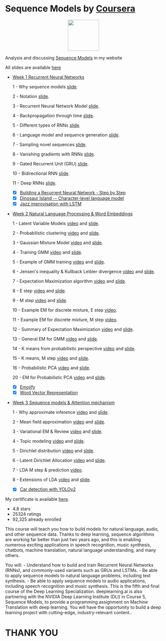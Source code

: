 # Sequence Models by [Coursera](https://www.coursera.org/learn/nlp-sequence-models)

<p align="center"><img width="100" src="https://mindfieldconsulting.com/wp-content/uploads/2018/07/coursera-logo.png" />  </p>

Analysis and discussing [Sequence Models](http://www.armanbehnam.com/about-me/education/seq-models-coursera/) in my website

All slides are available [here](https://github.com/ArmanBehnam/Courses/tree/master/Coursera/Sequence%20Models/Slides)

- [Week 1 Recurrent Neural Networks](https://github.com/ArmanBehnam/Courses/tree/master/Coursera/Sequence%20Models/Week%201)

  1 - Why sequence models [slide](https://github.com/ArmanBehnam/Courses/blob/master/Coursera/Sequence%20Models/Week%201/1%20-%20Why%20sequence%20models.pdf).
  
  2 - Notation [slide](https://github.com/ArmanBehnam/Courses/blob/master/Coursera/Sequence%20Models/Week%201/2%20-%20Notation.pdf).
  
  3 - Recurrent Neural Network Model [slide](https://github.com/ArmanBehnam/Courses/blob/master/Coursera/Sequence%20Models/Week%201/3%20-%20Recurrent%20Neural%20Network%20Model.pdf).
  
  4 - Backpropagation through time [slide](https://github.com/ArmanBehnam/Courses/blob/master/Coursera/Sequence%20Models/Week%201/4%20-%20Backpropagation%20through%20time.pdf).
  
  5 - Different types of RNNs [slide](https://github.com/ArmanBehnam/Courses/blob/master/Coursera/Sequence%20Models/Week%201/5%20-%20Different%20types%20of%20RNNs.pdf).
  
  6 - Language model and sequence generation [slide](https://github.com/ArmanBehnam/Courses/blob/master/Coursera/Sequence%20Models/Week%201/6%20-%20Language%20model%20and%20sequence%20generation.pdf).
  
  7 - Sampling novel sequences [slide](https://github.com/ArmanBehnam/Courses/blob/master/Coursera/Sequence%20Models/Week%201/7%20-%20Sampling%20novel%20sequences.pdf). 
  
  8 - Vanishing gradients with RNNs [slide](https://github.com/ArmanBehnam/Courses/blob/master/Coursera/Sequence%20Models/Week%201/8%20-%20Vanishing%20gradients%20with%20RNNs.pdf). 
  
  9 - Gated Recurrent Unit (GRU) [slide](https://github.com/ArmanBehnam/Courses/blob/master/Coursera/Sequence%20Models/Week%201/9%20-%20Gated%20Recurrent%20Unit%20(GRU).pdf).
 
  10 - Bidirectional RNN [slide](https://github.com/ArmanBehnam/Courses/blob/master/Coursera/Sequence%20Models/Week%201/10%20-%20Bidirectional%20RNN.pdf). 
  
  11 - Deep RNNs [slide](https://github.com/ArmanBehnam/Courses/blob/master/Coursera/Sequence%20Models/Week%201/11%20-%20Deep%20RNNs.pdf).
  
  - [x] [Building a Recurrent Neural Network - Step by Step](https://github.com/ArmanBehnam/Courses/tree/master/Coursera/Sequence%20Models/Week%201/Building%20a%20Recurrent%20Neural%20Network%20-%20Step%20by%20Step)
  - [x] [Dinosaur Island -- Character-level language model](https://github.com/ArmanBehnam/Courses/tree/master/Coursera/Sequence%20Models/Week%201/Dinosaur%20Island%20--%20Character-level%20language%20model)
  - [x] [Jazz improvisation with LSTM](https://github.com/ArmanBehnam/Courses/tree/master/Coursera/Sequence%20Models/Week%201/Jazz%20improvisation%20with%20LSTM)
  
- [Week 2 Natural Language Processing & Word Embeddings](https://github.com/ArmanBehnam/Courses/tree/master/Coursera/Sequence%20Models/Week%202)

  1 - Latent Variable Models [video](https://www.youtube.com/watch?v=ESZ7MtCHOOg&list=PLnyR92sanMAQ8VsEENbGTa8ptRds4FbHN&index=10) and [slide](https://github.com/ArmanBehnam/Courses/blob/master/Coursera/Bayesian%20Methods%20for%20Machine%20Learning/Slides/11%20-%20Latent%20Variable%20Models.pdf).
  
  2 - Probabilistic clustering [video](https://www.youtube.com/watch?v=ogdydTJCk44&list=PLnyR92sanMAQ8VsEENbGTa8ptRds4FbHN&index=11) and [slide](https://github.com/ArmanBehnam/Courses/blob/master/Coursera/Bayesian%20Methods%20for%20Machine%20Learning/Slides/12%20-%20Probabilistic%20clustering.pdf).
  
  3 - Gaussian Mixture Model [video](https://www.youtube.com/watch?v=pZR0tLuc5HQ&list=PLnyR92sanMAQ8VsEENbGTa8ptRds4FbHN&index=12) and [slide](https://github.com/ArmanBehnam/Courses/blob/master/Coursera/Bayesian%20Methods%20for%20Machine%20Learning/Slides/13%20-%20Gaussian%20Mixture%20Model.pdf).
  
  4 - Training GMM [video](https://www.youtube.com/watch?v=zGQAqgOOGKg&list=PLnyR92sanMAQ8VsEENbGTa8ptRds4FbHN&index=13) and [slide](https://github.com/ArmanBehnam/Courses/blob/master/Coursera/Bayesian%20Methods%20for%20Machine%20Learning/Slides/14%20-%20Training%20GMM.pdf).
  
  5 - Example of GMM training [video](https://www.youtube.com/watch?v=st7nsghbmHo&list=PLnyR92sanMAQ8VsEENbGTa8ptRds4FbHN&index=14) and [slide](https://github.com/ArmanBehnam/Courses/blob/master/Coursera/Bayesian%20Methods%20for%20Machine%20Learning/Slides/15%20-%20Example%20of%20GMM%20training.pdf).
  
  6 - Jensen's inequality & Kullback Leibler divergence [video](https://www.youtube.com/watch?v=_2PZxw4FzDU&list=PLnyR92sanMAQ8VsEENbGTa8ptRds4FbHN&index=15) and [slide](https://github.com/ArmanBehnam/Courses/blob/master/Coursera/Bayesian%20Methods%20for%20Machine%20Learning/Slides/16%20%20Jensen's%20inequality%20%26%20Kullback%20Leibler%20divergence.pdf).
  
  7 - Expectation Maximization algorithm [video](https://www.youtube.com/watch?v=YaI2O_e4QpI&list=PLnyR92sanMAQ8VsEENbGTa8ptRds4FbHN&index=16) and [slide](https://github.com/ArmanBehnam/Courses/blob/master/Coursera/Bayesian%20Methods%20for%20Machine%20Learning/Slides/17%20-%20Expectation-Maximization%20algorithm.pdf). 
  
  8 - E step [video](https://www.youtube.com/watch?v=DjRWuZKo9wY&list=PLnyR92sanMAQ8VsEENbGTa8ptRds4FbHN&index=17) and [slide](https://github.com/ArmanBehnam/Courses/blob/master/Coursera/Bayesian%20Methods%20for%20Machine%20Learning/Slides/18%20-%20E-step%20details.pdf). 
  
  9 - M step [video](https://www.youtube.com/watch?v=LyX8ODut6gY&list=PLnyR92sanMAQ8VsEENbGTa8ptRds4FbHN&index=18) and [slide](https://github.com/ArmanBehnam/Courses/blob/master/Coursera/Bayesian%20Methods%20for%20Machine%20Learning/Slides/19%20-%20M-step%20details.pdf).
  
  10 - Example EM for discrete mixture, E step [video](https://www.youtube.com/watch?v=RPkI5qe2_8w&list=PLnyR92sanMAQ8VsEENbGTa8ptRds4FbHN&index=19).
 
  11 - Example EM for discrete mixture, M step [video](https://www.youtube.com/watch?v=9kOW8PjUGF0&list=PLnyR92sanMAQ8VsEENbGTa8ptRds4FbHN&index=20).
  
  12 - Summary of Expectation Maximization [video](https://www.youtube.com/watch?v=HUqY48DOAsA&list=PLnyR92sanMAQ8VsEENbGTa8ptRds4FbHN&index=21) and [slide](https://github.com/ArmanBehnam/Courses/blob/master/Coursera/Bayesian%20Methods%20for%20Machine%20Learning/Slides/22%20-%20Summary%20of%20Expectation%20Maximization.pdf).
  
  13 - General EM for GMM [video](https://www.youtube.com/watch?v=CC5T2ovpBIc&list=PLnyR92sanMAQ8VsEENbGTa8ptRds4FbHN&index=22) and [slide](https://github.com/ArmanBehnam/Courses/blob/master/Coursera/Bayesian%20Methods%20for%20Machine%20Learning/Slides/23%20-%20General%20EM%20for%20GMM.pdf).
  
  14 - K means from probabilistic perspective [video](https://www.youtube.com/watch?v=o_yqtP_H_J8&list=PLnyR92sanMAQ8VsEENbGTa8ptRds4FbHN&index=23) and [slide](https://github.com/ArmanBehnam/Courses/blob/master/Coursera/Bayesian%20Methods%20for%20Machine%20Learning/Slides/24%20-%20K-means%20from%20probabilistic%20perspective.pdf).
  
  15 - K means, M step [video](https://www.youtube.com/watch?v=uwGidxSvoow&list=PLnyR92sanMAQ8VsEENbGTa8ptRds4FbHN&index=24) and [slide](https://github.com/ArmanBehnam/Courses/blob/master/Coursera/Bayesian%20Methods%20for%20Machine%20Learning/Slides/25%20-%20K-means%2C%20M-step.pdf). 
  
  16 - Probabilistic PCA [video](https://www.youtube.com/watch?v=6z6yipdfe3o&list=PLnyR92sanMAQ8VsEENbGTa8ptRds4FbHN&index=25) and [slide](https://github.com/ArmanBehnam/Courses/blob/master/Coursera/Bayesian%20Methods%20for%20Machine%20Learning/Slides/26%20-%20Probabilistic%20PCA.pdf). 
  
  20 - EM for Probabilistic PCA [video](https://www.youtube.com/watch?v=jFFSKXwEOLY&list=PLnyR92sanMAQ8VsEENbGTa8ptRds4FbHN&index=26) and [slide](https://github.com/ArmanBehnam/Courses/blob/master/Coursera/Bayesian%20Methods%20for%20Machine%20Learning/Slides/27%20-%20EM%20for%20Probabilistic%20PCA.pdf).
  
  - [x] [Emojify](https://github.com/ArmanBehnam/Courses/tree/master/Coursera/Sequence%20Models/Week%202/Emojify)
  - [x] [Word Vector Representation](https://github.com/ArmanBehnam/Courses/tree/master/Coursera/Sequence%20Models/Week%202/Word%20Vector%20Representation)
  
- [Week 3 Sequence models & Attention mechanism](https://github.com/ArmanBehnam/Courses/tree/master/Coursera/Sequence%20Models/Week%203)

  1 - Why approximate inference [video](https://www.youtube.com/watch?v=Lg7Y0ep9H6A&list=PLnyR92sanMAQ8VsEENbGTa8ptRds4FbHN&index=27) and [slide](https://github.com/ArmanBehnam/Courses/blob/master/Coursera/Bayesian%20Methods%20for%20Machine%20Learning/Slides/28%20-%20Why%20approximate%20inference.pdf).
  
  2 - Mean field approximation [video](https://www.youtube.com/watch?v=13fT_cPVGRQ&list=PLnyR92sanMAQ8VsEENbGTa8ptRds4FbHN&index=28) and [slide](https://github.com/ArmanBehnam/Courses/blob/master/Coursera/Bayesian%20Methods%20for%20Machine%20Learning/Slides/29%20-%20Mean%20field%20approximation.pdf).
  
  3 - Variational EM & Review [video](https://www.youtube.com/watch?v=XPI88mrLNd4&list=PLnyR92sanMAQ8VsEENbGTa8ptRds4FbHN&index=29) and [slide](https://github.com/ArmanBehnam/Courses/blob/master/Coursera/Bayesian%20Methods%20for%20Machine%20Learning/Slides/31%20-%20Variational%20EM%20%26%20Review.pdf).
  
  4 - Topic modeling [video](https://www.youtube.com/watch?v=mxmfcuN8unY&list=PLnyR92sanMAQ8VsEENbGTa8ptRds4FbHN&index=30) and [slide](https://github.com/ArmanBehnam/Courses/blob/master/Coursera/Bayesian%20Methods%20for%20Machine%20Learning/Slides/32%20-%20Topic%20modeling.pdf).
  
  5 - Dirichlet distribution [video](https://www.youtube.com/watch?v=DpGkAKdLjdo&list=PLnyR92sanMAQ8VsEENbGTa8ptRds4FbHN&index=31) and [slide](https://github.com/ArmanBehnam/Courses/blob/master/Coursera/Bayesian%20Methods%20for%20Machine%20Learning/Slides/33%20-%20Dirichlet%20distribution.pdf).
  
  6 - Latent Dirichlet Allocation [video](https://www.youtube.com/watch?v=u905jSsYoHo&list=PLnyR92sanMAQ8VsEENbGTa8ptRds4FbHN&index=32) and [slide](https://github.com/ArmanBehnam/Courses/blob/master/Coursera/Bayesian%20Methods%20for%20Machine%20Learning/Slides/34%20-%20Latent%20Dirichlet%20Allocation.pdf).
  
  7 - LDA M step & prediction [video](https://www.youtube.com/watch?v=8ADNeFFWCdI&list=PLnyR92sanMAQ8VsEENbGTa8ptRds4FbHN&index=33).
  
  8 - Extensions of LDA [video](https://www.youtube.com/watch?v=BYY7Nn803aM&list=PLnyR92sanMAQ8VsEENbGTa8ptRds4FbHN&index=34) and [slide](https://github.com/ArmanBehnam/Courses/blob/master/Coursera/Bayesian%20Methods%20for%20Machine%20Learning/Slides/38%20-%20Extensions%20of%20LDA.pdf). 
  

  - [x] [Car detection with YOLOv2](https://github.com/ArmanBehnam/Courses/tree/master/Coursera/Convolutional%20Neural%20Networks/Week%203%20PA%201%20Car%20detection%20with%20YOLOv2)
  
My certificate is available [here](https://github.com/ArmanBehnam/Courses/blob/master/Coursera/Bayesian%20Methods%20for%20Machine%20Learning/Coursera%2069RMKDDX3KU8.png).

- 4.8 stars
- 25324 ratings
- 92,325 already enrolled

This course will teach you how to build models for natural language, audio, and other sequence data. Thanks to deep learning, sequence algorithms are working far better than just two years ago, and this is enabling numerous exciting applications in speech recognition, music synthesis, chatbots, machine translation, natural language understanding, and many others.

You will: - Understand how to build and train Recurrent Neural Networks (RNNs), and commonly-used variants such as GRUs and LSTMs. - Be able to apply sequence models to natural language problems, including text synthesis. - Be able to apply sequence models to audio applications, including speech recognition and music synthesis. This is the fifth and final course of the Deep Learning Specialization. deeplearning.ai is also partnering with the NVIDIA Deep Learning Institute (DLI) in Course 5, Sequence Models, to provide a programming assignment on Machine Translation with deep learning. You will have the opportunity to build a deep learning project with cutting-edge, industry-relevant content..

# THANK YOU
